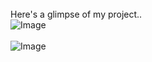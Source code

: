 <br><br><br>
Here's a glimpse of my project..<br>
![Image](https://github.com/user-attachments/assets/e152bd36-e2e8-409a-9fe5-a4b890e12584) <br><br>
![Image](https://github.com/user-attachments/assets/dc3f48f7-34f2-4df0-9015-d6e1999b0e8d)

